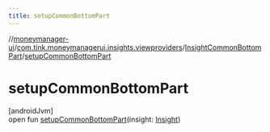 ```yaml
---
title: setupCommonBottomPart
---
```

//[moneymanager-ui](../../../index.html)/[com.tink.moneymanagerui.insights.viewproviders](../index.html)/[InsightCommonBottomPart](index.html)/[setupCommonBottomPart](setup-common-bottom-part.html)



# setupCommonBottomPart



[androidJvm]\
open fun [setupCommonBottomPart](setup-common-bottom-part.html)(insight: [Insight](../../com.tink.model.insights/-insight/index.html))




